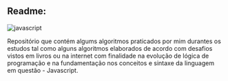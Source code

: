 ##  Readme:

![javascript](https://www.flaticon.com/br/icone-gratis/logotipo-do-java-script_1492)

<p> Repositório que contém algums algoritmos praticados por mim durantes os estudos tal como alguns algoritmos elaborados de acordo com desafios vistos em livros ou na internet com finalidade na evolução de lógica de programação e na fundamentação nos conceitos e sintaxe da linguagem em questão - Javascript. </p>